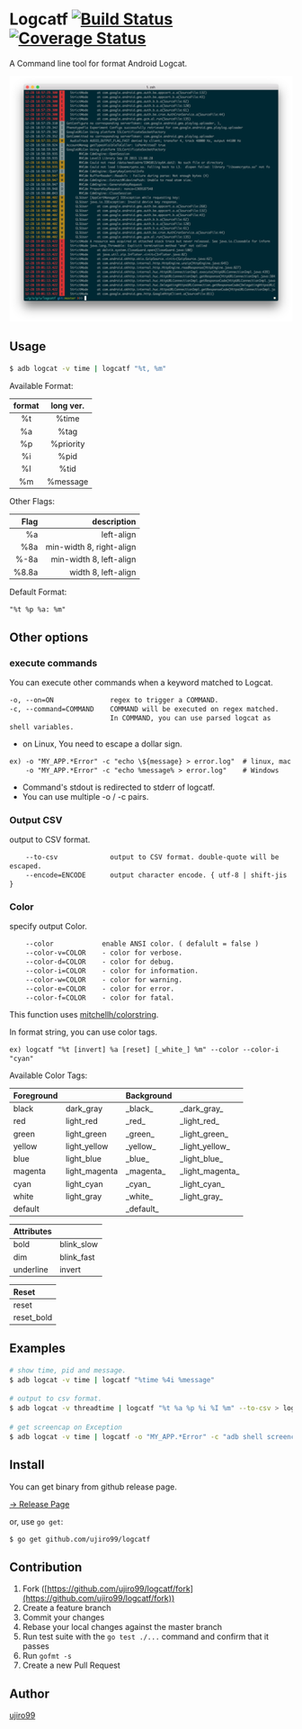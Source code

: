 # Logcatf  [![Build Status](https://travis-ci.org/ujiro99/logcatf.svg?branch=master)](https://travis-ci.org/ujiro99/logcatf)  [![Coverage Status](https://coveralls.io/repos/ujiro99/logcatf/badge.svg?branch=master&service=github)](https://coveralls.io/github/ujiro99/logcatf?branch=master)

A Command line tool for format Android Logcat.

![ScreenShot](./screenshot.png?raw=true "Optional Title")

## Usage

```bash
$ adb logcat -v time | logcatf "%t, %m"
```

Available Format:

| format | long ver. |
|:------:|:---------:|
|   %t   | %time     |
|   %a   | %tag      |
|   %p   | %priority |
|   %i   | %pid      |
|   %I   | %tid      |
|   %m   | %message  |

Other Flags:

|  Flag | description              |
|------:|-------------------------:|
|   %a  | left-align               |
|  %8a  | min-width 8, right-align |
| %-8a  | min-width 8, left-align  |
| %8.8a | width 8, left-align      |


Default Format:

    "%t %p %a: %m"

## Other options

### execute commands

You can execute other commands when a keyword matched to Logcat.

    -o, --on=ON              regex to trigger a COMMAND.
    -c, --command=COMMAND    COMMAND will be executed on regex matched.
                             In COMMAND, you can use parsed logcat as shell variables.

    
* on Linux, You need to escape a dollar sign.

```
ex) -o "MY_APP.*Error" -c "echo \${message} > error.log"  # linux, mac
    -o "MY_APP.*Error" -c "echo %message% > error.log"    # Windows
```

* Command's stdout is redirected to stderr of logcatf.
* You can use multiple -o / -c pairs.
 

### Output CSV

output to CSV format.

        --to-csv             output to CSV format. double-quote will be escaped.
        --encode=ENCODE      output character encode. { utf-8 | shift-jis }

### Color

specify output Color.

```
    --color            enable ANSI color. ( defalult = false )
    --color-v=COLOR    - color for verbose.
    --color-d=COLOR    - color for debug.
    --color-i=COLOR    - color for information.
    --color-w=COLOR    - color for warning.
    --color-e=COLOR    - color for error.
    --color-f=COLOR    - color for fatal.
```

This function uses [mitchellh/colorstring](https://github.com/mitchellh/colorstring).

In format string, you can use color tags. 

    ex) logcatf "%t [invert] %a [reset] [_white_] %m" --color --color-i "cyan"

Available Color Tags:

|Foreground|             |Background |                  |
|:--------|:-------------|:----------|:-----------------|
|black    | dark_gray    |\_black\_  | \_dark_gray\_    |
|red      | light_red    |\_red\_    | \_light_red\_    |
|green    | light_green  |\_green\_  | \_light_green\_  |
|yellow   | light_yellow |\_yellow\_ | \_light_yellow\_ |
|blue     | light_blue   |\_blue\_   | \_light_blue\_   |
|magenta  | light_magenta|\_magenta\_| \_light_magenta\_|
|cyan     | light_cyan   |\_cyan\_   | \_light_cyan\_   |
|white    | light_gray   |\_white\_  | \_light_gray\_   |
|default  |              |\_default\_|                  |

|Attributes|           |
:----------|:----------|
|bold      |blink_slow |
|dim       |blink_fast |
|underline |invert     |

| Reset      |
|:-----------|
| reset      |
| reset_bold |



## Examples

```bash
# show time, pid and message.
$ adb logcat -v time | logcatf "%time %4i %message"

# output to csv format.
$ adb logcat -v threadtime | logcatf "%t %a %p %i %I %m" --to-csv > logcat.csv

# get screencap on Exception
$ adb logcat -v time | logcatf -o "MY_APP.*Error" -c "adb shell screencap -p /sdcard/a.png"
```


## Install

You can get binary from github release page.

[-> Release Page](https://github.com/ujiro99/logcatf/releases)

or, use `go get`:

```bash
$ go get github.com/ujiro99/logcatf
```

## Contribution

1. Fork ([https://github.com/ujiro99/logcatf/fork](https://github.com/ujiro99/logcatf/fork))
1. Create a feature branch
1. Commit your changes
1. Rebase your local changes against the master branch
1. Run test suite with the `go test ./...` command and confirm that it passes
1. Run `gofmt -s`
1. Create a new Pull Request

## Author

[ujiro99](https://github.com/ujiro99)

